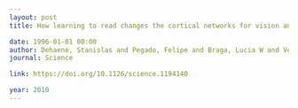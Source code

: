 ```yaml
---
layout: post
title: How learning to read changes the cortical networks for vision and language

date: 1996-01-01 00:00
author: Dehaene, Stanislas and Pegado, Felipe and Braga, Lucia W and Ventura, Paulo and Nunes Filho, Gilberto and Jobert, Antoinette and Dehaene-Lambertz, Ghislaine and Kolinsky, Régine and Morais, José and Cohen, Laurent
journal: Science

link: https://doi.org/10.1126/science.1194140

year: 2010
---
```




